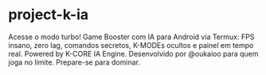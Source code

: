 # project-k-ia
Acesse o modo turbo! Game Booster com IA para Android via Termux: FPS insano, zero lag, comandos secretos, K-MODEs ocultos e painel em tempo real. Powered by K-CORE IA Engine. Desenvolvido por @oukaioo para quem joga no limite. Prepare-se para dominar.
